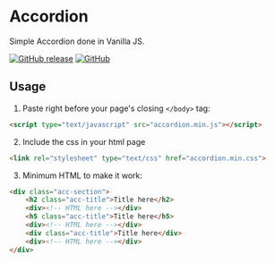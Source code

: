 # Accordion

Simple Accordion done in Vanilla JS.

[![GitHub release](https://img.shields.io/github/release/kolappannathan/accordion.svg?logo=github&style=flat-square)](https://github.com/kolappannathan/accordion/releases)
[![GitHub](https://img.shields.io/github/license/kolappannathan/accordion.svg?logo=github&style=flat-square)](https://github.com/kolappannathan/accordion/blob/master/LICENSE.md)

## Usage
1. Paste right before your page's closing `</body>` tag:

```html
<script type="text/javascript" src="accordion.min.js"></script>
```

2. Include the css in your html page

```html
<link rel="stylesheet" type="text/css" href="accordion.min.css">
```

3. Minimum HTML to make it work:

```html
<div class="acc-section">
    <h2 class="acc-title">Title here</h2>
    <div><!-- HTML here --></div>
    <h5 class="acc-title">Title here</h5>
    <div><!-- HTML here --></div>
    <div class="acc-title">Title here</div>
    <div><!-- HTML here --></div>
</div>
```
